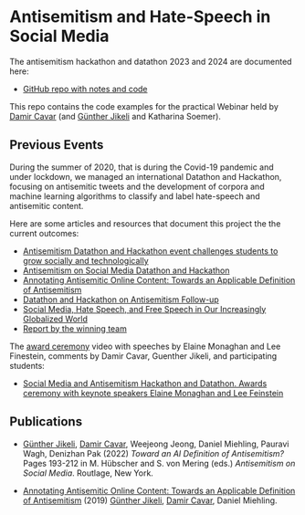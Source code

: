 # Antisemitism and Hate-Speech in Social Media

The antisemitism hackathon and datathon 2023 and 2024 are documented here:

- [GitHub repo with notes and code](https://github.com/AnnotationPortal/DatathonandHackathon.github.io)

This repo contains the code examples for the practical Webinar held by [Damir Cavar] (and [Günther Jikeli] and Katharina Soemer).



## Previous Events

During the summer of 2020, that is during the Covid-19 pandemic and under lockdown, we managed an international Datathon and Hackathon, focusing on antisemitic tweets and the development of corpora and machine learning algorithms to classify and label hate-speech and antisemitic content.

Here are some articles and resources that document this project the the current outcomes:

- [Antisemitism Datathon and Hackathon event challenges students to grow socially and technologically](https://news.iu.edu/stories/2020/07/iub/24-antisemitism-workshop-twitter-competition-hackathon-datathon.html)
- [Antisemitism on Social Media Datathon and Hackathon](https://isca.indiana.edu/news-events/Antisemitism-on-Social-Media-Workshops-in-May-2020.html)
- [Annotating Antisemitic Online Content: Towards an  Applicable Definition of Antisemitism](https://arxiv.org/ftp/arxiv/papers/1910/1910.01214.pdf)
- [Datathon and Hackathon on Antisemitism Follow-up](https://isca.indiana.edu/news-events/Datathon-and-Hackathon-Follow--Up.html)
- [Social Media, Hate Speech, and Free Speech in Our Increasingly Globalized World](https://isca.indiana.edu/news-events/Awards-Ceremony.-Datathon-and-Hackathon-Competition.html)
- [Report by the winning team](https://jan-fiedler.net/nlp-identifying-antisemitic-tweets/)

The [award ceremony](https://isca.indiana.edu/news-events/Awards-Ceremony.-Datathon-and-Hackathon-Competition.html) video with speeches by Elaine Monaghan and Lee Finestein, comments by Damir Cavar, Guenther Jikeli, and participating students:

- [Social Media and Antisemitism Hackathon and Datathon. Awards ceremony with keynote speakers Elaine Monaghan and Lee Feinstein](https://iu.mediaspace.kaltura.com/media/Social+Media+and+Antisemitism+Hackathon+and+Datathon.+Awards+ceremony+with+keynote+speakers+Lee+Feinstein+and+Elaine+Monaghan/1_tpw4w9f5/)


## Publications

- [Günther Jikeli], [Damir Cavar], Weejeong Jeong, Daniel Miehling, Pauravi Wagh, Denizhan Pak (2022) *Toward an AI Definition of Antisemitism?* Pages 193-212 in M. Hübscher and S. von Mering (eds.) *Antisemitism on Social Media*. Routlage, New York.

- [Annotating Antisemitic Online Content: Towards an  Applicable Definition of Antisemitism](https://arxiv.org/ftp/arxiv/papers/1910/1910.01214.pdf) (2019) [Günther Jikeli], [Damir Cavar], Daniel Miehling.



[Damir Cavar]: http://damir.cavar.me/ "Damir Cavar"
[Günther Jikeli]: https://news.iu.edu/iu-experts/profile/m/297/jikeli-gunther "Günther Jikeli"
